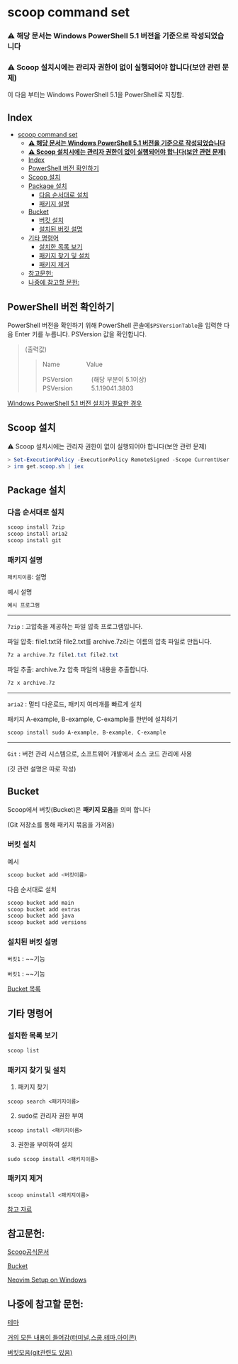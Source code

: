 # scoop command set

### **⚠ 해당 문서는 Windows PowerShell 5.1 버전을 기준으로 작성되었습니다**
### **⚠ Scoop 설치시에는 관리자 권한이 없이 실행되어야 합니다(보안 관련 문제)**<br>


 이 다음 부터는 Windows PowerShell 5.1을 PowerShell로 지칭함.


## Index
- [scoop command set](#scoop-command-set)
    - [**⚠ 해당 문서는 Windows PowerShell 5.1 버전을 기준으로 작성되었습니다**](#-해당-문서는-windows-powershell-51-버전을-기준으로-작성되었습니다)
    - [**⚠ Scoop 설치시에는 관리자 권한이 없이 실행되어야 합니다(보안 관련 문제)**](#-scoop-설치시에는-관리자-권한이-없이-실행되어야-합니다보안-관련-문제)
  - [Index](#index)
  - [PowerShell 버전 확인하기](#powershell-버전-확인하기)
  - [Scoop 설치](#scoop-설치)
  - [Package 설치](#package-설치)
    - [다음 순서대로 설치](#다음-순서대로-설치)
    - [패키지 설명](#패키지-설명)
  - [Bucket](#bucket)
    - [버킷 설치](#버킷-설치)
    - [설치된 버킷 설명](#설치된-버킷-설명)
  - [기타 명령어](#기타-명령어)
    - [설치한 목록 보기](#설치한-목록-보기)
    - [패키지 찾기 및 설치](#패키지-찾기-및-설치)
    - [패키지 제거](#패키지-제거)
  - [참고문헌:](#참고문헌)
  - [나중에 참고할 문헌:](#나중에-참고할-문헌)


## PowerShell 버전 확인하기
PowerShell 버전을 확인하기 위해 PowerShell 콘솔에`$PSVersionTable`을 입력한 다음 Enter 키를 누릅니다. PSVersion 값을 확인합니다.

>(출력값)
>>
>>Name　　　　 Value
>>                        
>>PSVersion　　　(해당 부분이 5.1이상) <br>
>>PSVersion　　　5.1.19041.3803

[Windows PowerShell 5.1 버전 설치가 필요한 경우](https://learn.microsoft.com/ko-kr/previous-versions/powershell/scripting/windows-powershell/install/installing-windows-powershell?view=powershell-7.1)


## Scoop 설치
⚠ Scoop 설치시에는 관리자 권한이 없이 실행되어야 합니다(보안 관련 문제)
```powershell
> Set-ExecutionPolicy -ExecutionPolicy RemoteSigned -Scope CurrentUser
> irm get.scoop.sh | iex
```
  
## Package 설치
### 다음 순서대로 설치
```powershell
scoop install 7zip
scoop install aria2
scoop install git
```
### 패키지 설명
`패키지이름`: 설명

예시 설명
```powershell
예시 프로그램
```

---
`7zip` : 고압축을 제공하는 파일 압축 프로그램입니다.

파일 압축: file1.txt와 file2.txt를 archive.7z라는 이름의 압축 파일로 만듭니다. 
```powershell
7z a archive.7z file1.txt file2.txt
```
파일 추출: archive.7z 압축 파일의 내용을 추출합니다.
```powershell
7z x archive.7z
```

---
 `aria2` : 멀티 다운로드, 패키지 여러개를 빠르게 설치

패키지 A-example, B-example, C-example를 한번에 설치하기
```powershell
scoop install sudo A-example, B-example, C-example
```
---
`Git` : 버전 관리 시스템으로, 소프트웨어 개발에서 소스 코드 관리에 사용

(깃 관련 설명은 따로 작성)


## Bucket
 Scoop에서 버킷(Bucket)은 **패키지 모음**을 의미 합니다

(Git 저장소를 통해 패키지 묶음을 가져옴)
### 버킷 설치
예시
```powershell
scoop bucket add <버킷이름>
```
다음 순서대로 설치
```powershell
scoop bucket add main
scoop bucket add extras
scoop bucket add java
scoop bucket add versions
```
### 설치된 버킷 설명
`버킷1` : ~~기능

`버킷1` : ~~기능

[Bucket 목록](https://rasa.github.io/scoop-directory/by-stars)



## 기타 명령어
### 설치한 목록 보기
```powershell
scoop list
```
### 패키지 찾기 및 설치
1. 패키지 찾기
```poqweshell
scoop search <패키지이름>
```
2. sudo로 관리자 권한 부여
```poqweshell
scoop install <패키지이름>
```
3. 권한을 부여하여 설치
```poqweshell
sudo scoop install <패키지이름>
```

### 패키지 제거
```poqweshell
scoop uninstall <패키지이름>
```

[참고 자료](https://github.com/lesstif/scoop-bucket-for-korean)

## 참고문헌: 
[Scoop공식문서](https://github.com/ScoopInstaller/Scoop#readme)

[Bucket](https://rasa.github.io/scoop-directory/by-stars)

[Neovim Setup on Windows](https://www.jasonross.dev/neovim-setup-on-windows-2022/)

## 나중에 참고할 문헌: 
[테마](https://zimmergren.net/making-windows-terminal-look-awesome-with-oh-my-posh/)

[거의 모든 내용이 들어감(터미널,스쿱,테마,아이콘)](https://velog.io/@chanwoo00106/PowerShell-%EA%BE%B8%EB%AF%B8%EA%B8%B0)

[버킷모음(git관련도 있음)](https://github.com/rockerBOO/awesome-neovim?tab=readme-ov-file#git)

